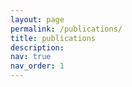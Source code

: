 ```yaml
---
layout: page
permalink: /publications/
title: publications
description: 
nav: true
nav_order: 1
---
```


<!-- _pages/publications.md -->

<!-- Bibsearch Feature -->

<!-- {% include bib_search.liquid %}>

<div class="publications">

{% bibliography %}

</div>
